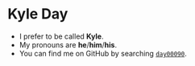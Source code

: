 # Kyle Day

* I prefer to be called **Kyle**.
* My pronouns are **he**/**him**/**his**.
* You can find me on GitHub by searching [`day00090`](https://github.com/day00090/).
